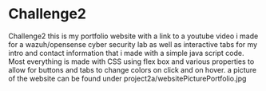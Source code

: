 # Challenge2
Challenge2
this is my portfolio website with a link to a youtube video i made for a wazuh/opensense cyber security lab as well as interactive tabs for my intro and contact information that i made with a simple java script code. Most everything is made with CSS using flex box and various properties to allow for buttons and tabs to change colors on click and on hover. a picture of the website can be found under project2a/websitePicturePortfolio.jpg
